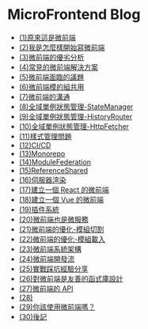 # MicroFrontend Blog

- [(1)原來這是微前端](<./(1)原來這是微前端.md>)
- [(2)我是怎麼樣開始寫微前端](<./(2)我是怎麼樣開始寫微前端.md>)
- [(3)微前端的優劣分析](<./(3)微前端的優劣分析.md>)
- [(4)常見的微前端解決方案](<./(4)常見的微前端解決方案.md>)
- [(5)微前端面臨的議題](<./(5)微前端面臨的議題.md>)
- [(6)微前端模的組共用](<./(6)微前端模的組共用.md>)
- [(7)微前端的溝通](<./(7)微前端的溝通.md>)
- [(8)全域單例狀態管理-StateManager](<./(8)全域單例狀態管理-StateManager.md>)
- [(9)全域單例狀態管理-HistoryRouter](<./(9)全域單例狀態管理-HistoryRouter.md>)
- [(10)全域單例狀態管理-HttpFetcher](<./(10)全域單例狀態管理-HttpFetcher.md>)
- [(11)樣式管理問題](<./(11)樣式管理問題.md>)
- [(12)CI/CD](<./(12)CI&CD.md>)
- [(13)Monorepo](<./(13)Monorepo.md>)
- [(14)ModuleFederation](<./(14)ModuleFederation.md>)
- [(15)ReferenceShared](<./(15)ReferenceShared.md>)
- [(16)伺服器渲染](<./(16)伺服器渲染.md>)
- [(17)建立一個 React 的微前端](<./(17)建立一個React的微前端.md>)
- [(18)建立一個 Vue 的微前端](<./(18)建立一個Vue的微前端.md>)
- [(19)插件系統](<./(19)插件系統.md>)
- [(20)微前端也是微服務](<./(21)微前端也是微服務.md>)
- [(21)微前端的優化-模組切割](<./(22)微前端的優化-模組切割.md>)
- [(22)微前端的優化-模組載入](<./(22)微前端的優化-模組載入.md>)
- [(23)微前端系統架構](<./(23)微前端系統架構.md>)
- [(24)微前端開發流](<./(24)微前端開發流.md>)
- [(25)實戰踩坑經驗分享](<./(25)實戰踩坑經驗分享.md>)
- [(26)對微前端是友善的函式庫設計](<./(26)對微前端是友善的函式庫設計.md>)
- [(27)微前端的 API](<./(27)微前端的API.md>)
- [(28)](<./(28)>)
- [(29)你該使用微前端嗎？](<./(29)你該使用微前端嗎.md>)
- [(30)後記](<./(30)後記.md>)
